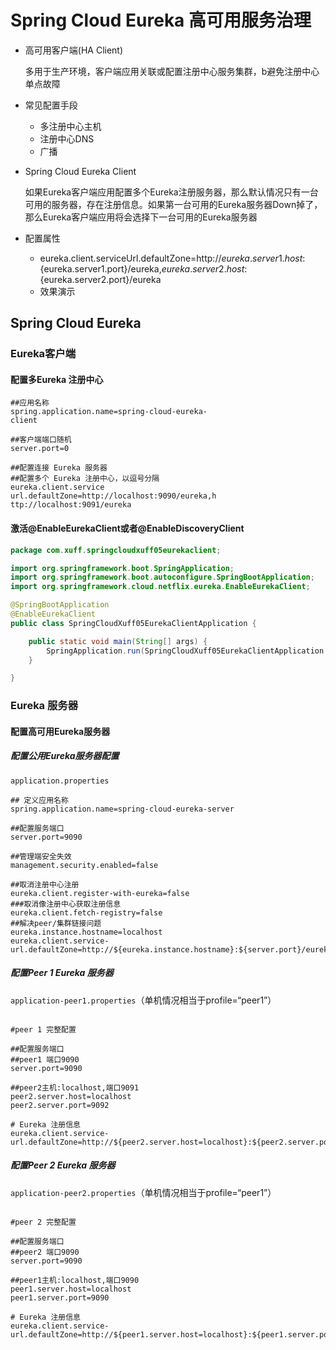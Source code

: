 # Spring Cloud Eureka 高可用服务治理



* 高可用客户端(HA Client)

  多用于生产环境，客户端应用关联或配置注册中心服务集群，b避免注册中心单点故障

* 常见配置手段

  *  多注册中心主机
  * 注册中心DNS
  * 广播

* Spring Cloud Eureka Client

  如果Eureka客户端应用配置多个Eureka注册服务器，那么默认情况只有一台可用的服务器，存在注册信息。如果第一台可用的Eureka服务器Down掉了，那么Eureka客户端应用将会选择下一台可用的Eureka服务器

* 配置属性

  * eureka.client.serviceUrl.defaultZone=http://${eureka.server1.host}:${eureka.server1.port}/eureka,${eureka.server2.host}:${eureka.server2.port}/eureka
  * 效果演示

## Spring Cloud Eureka



### Eureka客户端



#### 配置多Eureka 注册中心

```properties
##应用名称
spring.application.name=spring-cloud-eureka-
client

##客户端端口随机
server.port=0

##配置连接 Eureka 服务器
##配置多个 Eureka 注册中心，以逗号分隔
eureka.client.service
url.defaultZone=http://localhost:9090/eureka,h
ttp://localhost:9091/eureka
```

#### 激活@EnableEurekaClient或者@EnableDiscoveryClient

```java
package com.xuff.springcloudxuff05eurekaclient;

import org.springframework.boot.SpringApplication;
import org.springframework.boot.autoconfigure.SpringBootApplication;
import org.springframework.cloud.netflix.eureka.EnableEurekaClient;

@SpringBootApplication
@EnableEurekaClient
public class SpringCloudXuff05EurekaClientApplication {

    public static void main(String[] args) {
        SpringApplication.run(SpringCloudXuff05EurekaClientApplication.class, args);
    }

}

```

### Eureka 服务器

#### 配置高可用Eureka服务器

##### 配置公用Eureka服务器配置

`application.properties`

```properties
## 定义应用名称
spring.application.name=spring-cloud-eureka-server

##配置服务端口
server.port=9090

##管理端安全失效
management.security.enabled=false

##取消注册中心注册
eureka.client.register-with-eureka=false
###取消像注册中心获取注册信息
eureka.client.fetch-registry=false
##解决peer/集群链接问题
eureka.instance.hostname=localhost
eureka.client.service-url.defaultZone=http://${eureka.instance.hostname}:${server.port}/eureka

```





##### 配置Peer 1 Eureka 服务器

`application-peer1.properties`（单机情况相当于profile=“peer1”）

```properties

#peer 1 完整配置

##配置服务端口
##peer1 端口9090
server.port=9090

##peer2主机:localhost,端口9091
peer2.server.host=localhost
peer2.server.port=9092

# Eureka 注册信息
eureka.client.service-url.defaultZone=http://${peer2.server.host=localhost}:${peer2.server.port}/eureka

```

##### 配置Peer 2 Eureka 服务器

`application-peer2.properties`（单机情况相当于profile=“peer1”）

```properties

#peer 2 完整配置

##配置服务端口
##peer2 端口9090
server.port=9090

##peer1主机:localhost,端口9090
peer1.server.host=localhost
peer1.server.port=9090

# Eureka 注册信息
eureka.client.service-url.defaultZone=http://${peer1.server.host=localhost}:${peer1.server.port}/eureka

```



 





 



